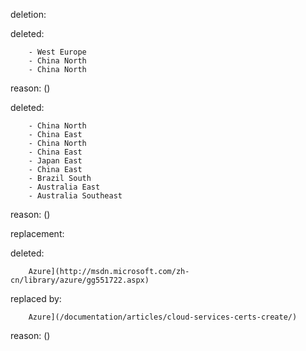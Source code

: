 deletion:

deleted:

		- West Europe
		- China North
		- China North

reason: ()

deleted:

		- China North
		- China East
		- China North
		- China East
		- Japan East
		- China East
		- Brazil South
		- Australia East
		- Australia Southeast

reason: ()

replacement:

deleted:

		Azure](http://msdn.microsoft.com/zh-cn/library/azure/gg551722.aspx)

replaced by:

		Azure](/documentation/articles/cloud-services-certs-create/)

reason: ()

